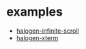 # examples

- [halogen-infinite-scroll](./halogen-infinite-scroll-example/index.html)
- [halogen-xterm](./halogen-xterm-example/index.html)

